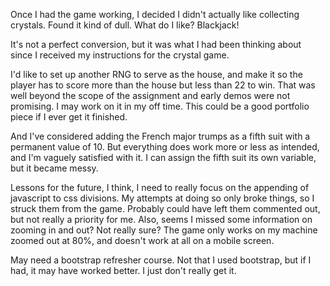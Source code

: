 Once I had the game working, I decided I didn't actually like collecting crystals. Found it kind of dull. What do I like? Blackjack!

It's not a perfect conversion, but it was what I had been thinking about since I received my instructions for the crystal game. 

I'd like to set up another RNG to serve as the house, and make it so the player has to score more than the house but less than 22 to win. That was well beyond the scope of the assignment and early demos were not promising. I may work on it in my off time. This could be a good portfolio piece if I ever get it finished.

And I've considered adding the French major trumps as a fifth suit with a permanent value of 10. But everything does work more or less as intended, and I'm vaguely satisfied with it. I can assign the fifth suit its own variable, but it became messy.

Lessons for the future, I think, I need to really focus on the appending of javascript to css divisions. My attempts at doing so only broke things, so I struck them from the game. Probably could have left them commented out, but not really a priority for me. Also, seems I missed some information on zooming in and out? Not really sure? The game only works on my machine zoomed out at 80%, and doesn't work at all on a mobile screen.

May need a bootstrap refresher course. Not that I used bootstrap, but if I had, it may have worked better. I just don't really get it.
